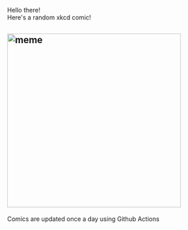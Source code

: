 Hello there! <br>Here's a random xkcd comic!<br>
## <img src="https://imgs.xkcd.com/comics/hitler.jpg" alt="meme" width="400"/><br>
Comics are updated once a day using Github Actions